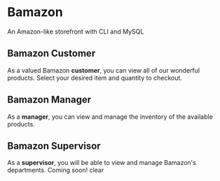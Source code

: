 # Bamazon
An Amazon-like storefront with CLI and MySQL

## Bamazon Customer
As a valued Bamazon **customer**, you can view all of our wonderful products.
Select your desired item and quantity to checkout.

## Bamazon Manager
As a **manager**, you can view and manage the inventory of the available products. 

## Bamazon Supervisor
As a **supervisor**, you will be able to view and manage Bamazon's departments.
Coming soon!
clear